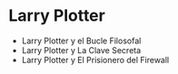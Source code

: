 # Larry Plotter

* Larry Plotter y el Bucle Filosofal
* Larry Plotter y La Clave Secreta
* Larry Plotter y El Prisionero del Firewall

